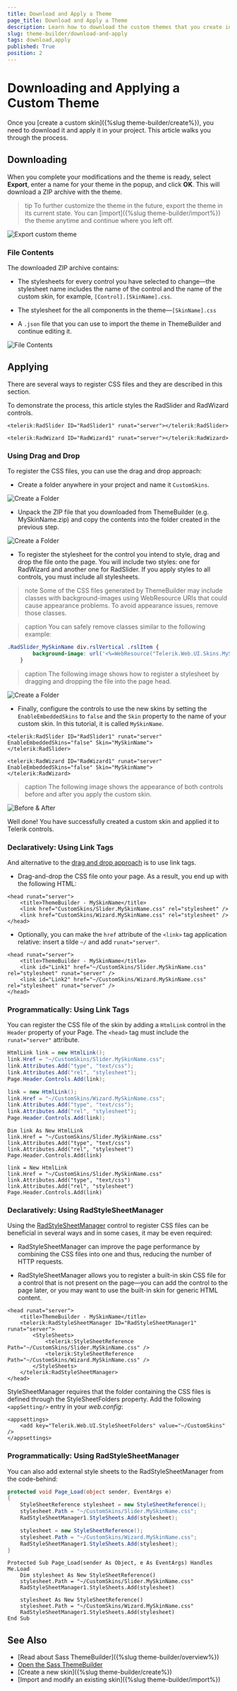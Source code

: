 ```yaml
---
title: Download and Apply a Theme
page_title: Download and Apply a Theme
description: Learn how to download the custom themes that you create in ThemeBuilder and use them in your Web Forms application. 
slug: theme-builder/download-and-apply
tags: download,apply
published: True
position: 2
---
```


# Downloading and Applying a Custom Theme

Once you [create a custom skin]({%slug theme-builder/create%}), you need to download it and apply it in your project. This article walks you through the process.

## Downloading

When you complete your modifications and the theme is ready, select **Export**, enter a name for your theme in the popup, and click **OK**. This will download a ZIP archive with the theme.

>tip To further customize the theme in the future, export the theme in its current state. You can [import]({%slug theme-builder/import%}) the theme anytime and continue where you left off.

![Export custom theme](images/themebuilder-export-theme.gif)

### File Contents

The downloaded ZIP archive contains:

* The stylesheets for every control you have selected to change&mdash;the stylesheet name includes the name of the control and the name of the custom skin, for example, `[Control].[SkinName].css`.

* The stylesheet for the all components in the theme&mdash;`[SkinName].css`

* A `.json` file that you can use to import the theme in ThemeBuilder and continue editing it.

![File Contents](images/themebuilder-download-and-apply-file-contents.png)

## Applying

There are several ways to register CSS files and they are described in this section. 

To demonstrate the process, this article styles the RadSlider and RadWizard controls.

````ASP.NET
<telerik:RadSlider ID="RadSlider1" runat="server"></telerik:RadSlider>

<telerik:RadWizard ID="RadWizard1" runat="server"></telerik:RadWizard>
````

### Using Drag and Drop

To register the CSS files, you can use the drag and drop approach:

- Create a folder anywhere in your project and name it `CustomSkins`.

![Create a Folder](images/theme-builder-download-and-apply-create-folder.png)

- Unpack the ZIP file that you downloaded from ThemeBuilder (e.g. MySkinName.zip) and copy the contents into the folder created in the previous step.

![Create a Folder](images/theme-builder-download-and-apply-extract-content.png)

- To register the stylesheet for the control you intend to style, drag and drop the file onto the page. You will include two styles: one for RadWizard and another one for RadSlider. If you apply styles to all controls, you must include all stylesheets.

>note Some of the CSS files generated by ThemeBuilder may include classes with background-images using WebResource URIs that could cause appearance problems. To avoid appearance issues, remove those classes.

>caption You can safely remove classes similar to the following example:

````CSS
.RadSlider_MySkinName div.rslVertical .rslItem {
        background-image: url('<%=WebResource("Telerik.Web.UI.Skins.MySkinName.Slider.ItemVerticalBgr.png")%>');
    }
````

>caption The following image shows how to register a stylesheet by dragging and dropping the file into the page head.

![Create a Folder](images/theme-builder-download-and-apply-drag-and-drop.gif)

- Finally, configure the controls to use the new skins by setting the `EnableEmbeddedSkins` to `false` and the `Skin` property to the name of your custom skin. In this tutorial, it is called `MySkinName`.

````ASP.NET
<telerik:RadSlider ID="RadSlider1" runat="server" EnableEmbeddedSkins="false" Skin="MySkinName">
</telerik:RadSlider>

<telerik:RadWizard ID="RadWizard1" runat="server" EnableEmbeddedSkins="false" Skin="MySkinName">
</telerik:RadWizard>
````

>caption The following image shows the appearance of both controls before and after you apply the custom skin.

![Before & After](images/theme-builder-download-and-apply-beforeafter.png)

Well done! You have successfully created a custom skin and applied it to Telerik controls.

### Declaratively: Using Link Tags

And alternative to the [drag and drop approach](#using-drag-and-drop) is to use link tags.

- Drag-and-drop the CSS file onto your page. As a result, you end up with the following HTML:

````ASP.NET
<head runat="server">
    <title>ThemeBuilder - MySkinName</title>
    <link href="CustomSkins/Slider.MySkinName.css" rel="stylesheet" />
    <link href="CustomSkins/Wizard.MySkinName.css" rel="stylesheet" />
</head>
````

- Optionally, you can make the `href` attribute of the `<link>` tag application relative: insert a tilde `~/` and add `runat="server"`.

````ASP.NET
<head runat="server">
    <title>ThemeBuilder - MySkinName</title>
    <link id="Link1" href="~/CustomSkins/Slider.MySkinName.css" rel="stylesheet" runat="server" />
    <link id="Link2" href="~/CustomSkins/Wizard.MySkinName.css" rel="stylesheet" runat="server" />
</head>
````

### Programmatically: Using Link Tags

You can register the CSS file of the skin by adding a `HtmlLink` control in the `Header` property of your Page. The `<head>` tag must include the `runat="server"` attribute.

````C#
HtmlLink link = new HtmlLink();
link.Href = "~/CustomSkins/Slider.MySkinName.css";
link.Attributes.Add("type", "text/css");
link.Attributes.Add("rel", "stylesheet");
Page.Header.Controls.Add(link);

link = new HtmlLink();
link.Href = "~/CustomSkins/Wizard.MySkinName.css";
link.Attributes.Add("type", "text/css");
link.Attributes.Add("rel", "stylesheet");
Page.Header.Controls.Add(link);
````
````VB
Dim link As New HtmlLink
link.Href = "~/CustomSkins/Slider.MySkinName.css"
link.Attributes.Add("type", "text/css")
link.Attributes.Add("rel", "stylesheet")
Page.Header.Controls.Add(link)

link = New HtmlLink
link.Href = "~/CustomSkins/Slider.MySkinName.css"
link.Attributes.Add("type", "text/css")
link.Attributes.Add("rel", "stylesheet")
Page.Header.Controls.Add(link)
````

### Declaratively: Using RadStyleSheetManager

Using the [RadStyleSheetManager](https://www.telerik.com/help/aspnet-ajax/radstylesheetmanager.html) control to register CSS files can be beneficial in several ways and in some cases, it may be even required:

* RadStyleSheetManager can improve the page performance by combining the CSS files into one and thus, reducing the number of HTTP requests.

* RadStyleSheetManager allows you to register a built-in skin CSS file for a control that is not present on the page&mdash;you can add the control to the page later, or you may want to use the built-in skin for generic HTML content.

````ASP.NET
<head runat="server">
    <title>ThemeBuilder - MySkinName</title>
    <telerik:RadStyleSheetManager ID="RadStyleSheetManager1" runat="server">
        <StyleSheets>
            <telerik:StyleSheetReference Path="~/CustomSkins/Slider.MySkinName.css" />
            <telerik:StyleSheetReference Path="~/CustomSkins/Wizard.MySkinName.css" />
        </StyleSheets>
    </telerik:RadStyleSheetManager>
</head>
````

StyleSheetManager requires that the folder containing the CSS files is defined through the StyleSheetFolders property. Add the following `<appSetting/>` entry in your *web.config*:

````ASPNET
<appsettings>   
    <add key="Telerik.Web.UI.StyleSheetFolders" value="~/CustomSkins" />
</appsettings>
````

### Programmatically: Using RadStyleSheetManager

You can also add external style sheets to the RadStyleSheetManager from the code-behind:

````C#
protected void Page_Load(object sender, EventArgs e)
{
    StyleSheetReference stylesheet = new StyleSheetReference();
    stylesheet.Path = "~/CustomSkins/Slider.MySkinName.css";
    RadStyleSheetManager1.StyleSheets.Add(stylesheet);

    stylesheet = new StyleSheetReference();
    stylesheet.Path = "~/CustomSkins/Wizard.MySkinName.css";
    RadStyleSheetManager1.StyleSheets.Add(stylesheet);
}
````
````VB
Protected Sub Page_Load(sender As Object, e As EventArgs) Handles Me.Load
    Dim stylesheet As New StyleSheetReference()
    stylesheet.Path = "~/CustomSkins/Slider.MySkinName.css"
    RadStyleSheetManager1.StyleSheets.Add(stylesheet)

    stylesheet As New StyleSheetReference()
    stylesheet.Path = "~/CustomSkins/Wizard.MySkinName.css"
    RadStyleSheetManager1.StyleSheets.Add(stylesheet)
End Sub
````

## See Also

  * [Read about Sass ThemeBuilder]({%slug theme-builder/overview%})
  * [Open the Sass ThemeBuilder](https://demos.telerik.com/aspnet-ajax/themebuilder/)
  * [Create a new skin]({%slug theme-builder/create%})
  * [Import and modify an existing skin]({%slug theme-builder/import%})
